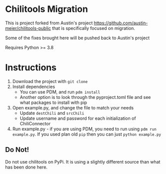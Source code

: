# Chilitools Migration

This is project forked from Austin's project https://github.com/austin-meier/chilitools-public that is specifically focused on migration.

Some of the fixes brought here will be pushed back to Austin's project

Requires Python >= 3.8

# Instructions

1. Download the project with `git clone`
2. Install dependencies
    - You can use PDM, and run `pdm install`
    - Another option is to look through the pyproject.toml file and see what packages to install with pip
3. Open example.py, and change the file to match your needs
    - Update `destChili` and `srcChili`
    - Update username and password for each initialization of ChiliConnector
4. Run example.py - if you are using PDM, you need to run using `pdm run example.py`. If you used plan old `pip` then you can just `python example.py`


## Do Not!
Do not use chilitools on PyPi. It is using a slightly different source than what has been done here.



